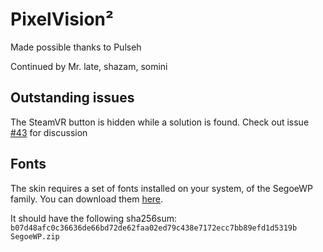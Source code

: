 PixelVision²
============

Made possible thanks to Pulseh

Continued by Mr. late, shazam, somini

Outstanding issues
-----
The SteamVR button is hidden while a solution is found. Check out issue [#43](https://github.com/somini/Pixelvision2/issues/43) for discussion

Fonts
-----
The skin requires a set of fonts installed on your system, of the SegoeWP family.
You can download them [here][fonts].

It should have the following sha256sum:
`b07d48afc0c36636de66bd72de62faa02ed79c438e7172ecc7bb89efd1d5319b SegoeWP.zip`

[fonts]: http://a.pomf.se/wicybh.zip
